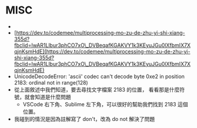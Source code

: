 # MISC

*
* [https://dev.to/codemee/multiprocessing-mo-zu-de-zhu-yi-shi-xiang-355d?fbclid=IwAR1Llbur3phCO7xO\_DVBeqafKGAKVY1k3KEyuJGu0lXfbmIX7XqjnKsmHdE](https://dev.to/codemee/multiprocessing-mo-zu-de-zhu-yi-shi-xiang-355d?fbclid=IwAR1Llbur3phCO7xO\_DVBeqafKGAKVY1k3KEyuJGu0lXfbmIX7XqjnKsmHdE)
* UnicodeDecodeError: 'ascii' codec can't decode byte 0xe2 in position 2183: ordinal not in range(128)
* 從上面敘述中我們知道，要去尋找文字檔案 2183 的位置， 看看那是什麼符號，就會知道是什麼問題
  * VSCode 右下角、Sublime 左下角，可以很好的幫助我們找到 2183 這個位置。
* 我碰到的情況是因為註解寫了 don't，改為 do not 解決了問題
